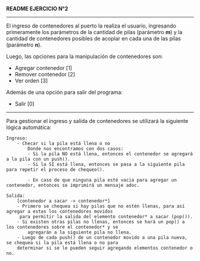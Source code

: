 **README EJERCICIO N°2**
***
El ingreso de contenedores al puerto la realiza el usuario, ingresando primeramente los parámetros de la cantidad de pilas (parámetro **m**) y la cantidad de contenedores posibles de acoplar en cada una de las pilas (parámetro **n**).

Luego, las opciones para la manipulación de contenedores son:
* Agregar contenedor [1]
* Remover contenedor [2]
* Ver orden          [3]

Además de una opción para salir del programa:
* Salir              [0]


***
Para gestionar el ingreso y salida de contenedores se utilizará la siguiente lógica automática:

    Ingreso:
        - Checar si la pila está llena o no
            Donde nos encontramos con dos casos:
            - Si la pila NO está llena, entonces el contenedor se agregará a la pila con un push().
            - Si la SI está llena, entonces se pasa a la siguiente pila para repetir el proceso de chequeo().

            - En caso de que ninguna pila esté vacia para agregar un contenedor, entonces se imprimirá un mensaje adoc.

    Salida:
        [contenedor a sacar -> contenedor*]
        - Primero se chequea si hay pilas que no estén llenas, para así agregar a estas los contenedores movidos
         para permitir la salida del elemento contenedor* a sacar (pop()).
        - Si existen otras pilas no llenas, entonces se hará un pop() a los contenedores sobre el contenedor* y se 
            agregarán a la siguiente pila no llena.
        - Luego de cada push() de un contenedor movido a una pila nueva, se chequea si la pila está llena o no para
        determinar si se le pueden seguir agregando elementos contenedor o no.


